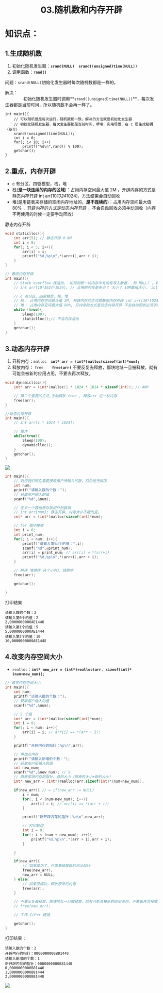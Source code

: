 # <center>03.随机数和内存开辟<center>

# 知识点：

## 1.生成随机数

1. 初始化随机发生器：**`srand(NULL)`**　**`srand((unsigned)time(NULL))`**
2. 调用函数：**`rand()`**

问题：`srand(NULL)`初始化发生器时每次随机数都是一样的。  

解决：  
　　
　　初始化随机发生器时调用**`srand((unsigned)time(NULL))`**，每次发生器都是当前时间，所以随机数不会再一样了。


```
int main(){
    // 可以随机但是每次运行，随机数都一致，解决的方法就是初始化发生器
    // 初始化随机发生器，每次发生器都是当前时间，啰嗦，实用场景，在 c 层生成秘钥（安全）
    srand((unsigned)time(NULL));
    int i = 0;
    for(; i< 10; i++)
        printf("%d\n",rand() % 100);
    getchar();
}
```

## 2.重点，内存开辟
- c 有分区，四驱模型，栈，堆
- 栈(**是一块连续的内存的区域**)：占用内存空间最大值 2M ，开辟内存的方式是静态内存开辟 int arr[10*1024*1024]，方法结束会自动回收
- 堆(是用链表来存储的空闲内存地址的，**是不连续的**)：占用内存空间最大值 80% ，开辟内存的方式是动态内存开辟 ，不会自动回收必须手动回收（内存不再使用的时候一定要手动回收）

静态内存开辟

```c++
void staticlloc(){
    int arr[5]; // 静态开辟 0.8M
    int i = 0;
    for(; i < 5; i++){
        arr[i] = i;
        printf("%d,%p\n",*(arr+i),arr + i);
    }
}

// 静态内存开辟
int main(){
    // Stack overflow 栈溢出， 如何判断一块内存中有没有写入数据， 判 NULL? ，判越界
    // int arr[10*1024*1024]; // 占用的内存是多少？ 大小？ 10M数组大小， int 占用4字节，40M空间

    // c 有分区，四驱模型，栈，堆
    // 栈： 占用内存空间最大值 2M, 开辟内存的方式是静态内存开辟 int arr[10*1024*1024], 方法结束会自动回收
    // 堆： 占用内存空间最大值 80%, 开内存的方式是动态内存开辟 不会自动回收必须手动回收（内存不再使用的时候一定要手动回收）
    while (true){
        Sleep(100);
        staticlloc();// 不会内存溢出
    }
    getchar();
}
```

## 3.动态内存开辟  
1. 开辟内存：`malloc`　**`int* arr = (int*)malloc(sizeof(int)*num);`**
2. 释放内存： `free`　　**`free(arr)`** 不要反复去释放，那块地址一旦被释放，就有可能会被新的应用占用，不要去再次释放。

```c++
void dynamiclloc(){
    int* arr = (int*)malloc(1 * 1024 * 1024 * sizeof(int)); // 40M

    // 第二个重要的方法,手动释放 free , 释放arr 这一块内存
    free(arr);
}

//动态内存开辟
int main(){
    // int arr[1 * 1024 * 1024];

    // 操作
    while(true){
        Sleep(100);
        dynamiclloc();
    }
    getchar();
}
```

![](../pic/03动态内存开辟.png)

```c++
int main(){
    // 假设我们现在需要接收用户所输入的数，然后进行排序
    int num;
    printf("请输入数的个数：");
    // 获取用户输入的值
    scanf("%d",&num);

    // 定义一个数组来存放用户的数据
    // int arr[num]; 静态开辟，内存大小不能改变。
    int* arr = (int*)malloc(sizeof(int)*num);

    // for 循环接收
    int i = 0;
    int print_num;
    for(; i < num; i++){
        printf("请输入第%d个的值：",i);
        scanf("%d",&print_num);
        arr[i] = print_num; // arr[i] = *(arr+i)
        printf("%d,%p\n",*(arr+i),arr + i);
    }

    // 排序 堆排序（4个小时），快排序
    free(arr);

    getchar();

}
```

打印结果

```
请输入数的个数：3
请输入第0个的值：2
2,0000000000AE1440
请输入第1个的值：5
5,0000000000AE1444
请输入第2个的值：10
10,0000000000AE1448
```
    
    
## 4.改变内存空间大小  
- `realloc`：**`int* new_arr = (int*)realloc(arr, sizeof(int)*(num+new_num));`**	

```c++
// 改变内存空间大小
int main(){
    int num;
    printf("请输入数的个数：");
    // 获取用户输入的值
    scanf("%d",&num);

    // 5 个值
    int* arr = (int*)malloc(sizeof(int)*num);
    int i = 0;
    for(; i < num; i++){
        arr[i] = i; // arr[i] == *(arr + i);
    }

    printf("开辟内存的指针：%p\n",arr);

    // 再加点内存
    printf("请输入新增的个数：");
    // 获取用户新输入的值
    int new_num;
    scanf("%d",&new_num); // 5
    // 原来那块内存的指针，总的大小（原来的大小+新的大小）
    int* new_arr = (int*)realloc(arr,sizeof(int)*(num+new_num));

    if(new_arr){ // = if(new_arr != NULL)
        i = num;
        for(; i < (num+new_num); i++){
            arr[i] = i; // arr[i] == *(arr + i);
        }

        printf("新开辟内存的指针：%p\n",new_arr);

        // 打印数组
        int i = 0;
        for(; i < (num + new_num); i++){
            printf("%d,%p\n",*(arr + i),arr + i);
        }

    }

    if(new_arr){
        // 如果成功了，只需要释放新的地址就行
        free(new_arr);
        new_arr = NULL;
    } else{
        // 如果没成功，释放原来的内存
        free(arr);
    }

    // 不要反复去释放，那块地址一旦被释放，就有可能会被新的应用占用，不要去再次释放。
    // free(new_arr);

    // 工作 C/C++ 精通

    getchar();
}
```

打印结果：

```
请输入数的个数：2
开辟内存的指针：0000000000B81440
请输入新增的个数：1
新开辟内存的指针：0000000000B81440
0,0000000000B81440
1,0000000000B81444
2,0000000000B81448
```

![](../pic/03realloc.png)
   	
    
